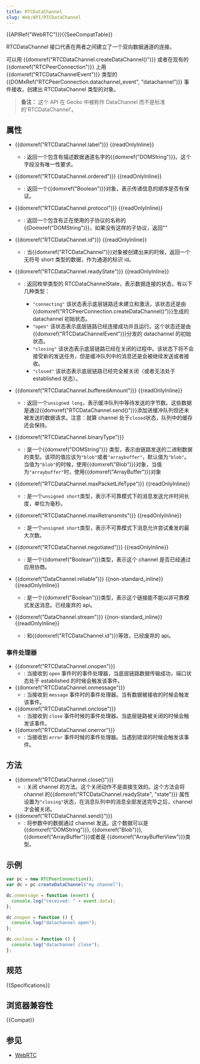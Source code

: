 ```yaml
---
title: RTCDataChannel
slug: Web/API/RTCDataChannel
---
```


{{APIRef("WebRTC")}}{{SeeCompatTable}}

RTCDataChannel 接口代表在两者之间建立了一个双向数据通道的连接。

可以用 {{domxref("RTCDataChannel.createDataChannel()")}} 或者在现有的 {{domxref("RTCPeerConnection")}} 上用 {{domxref("RTCDataChannelEvent")}} 类型的 {{DOMxRef("RTCPeerConnection.datachannel_event", "datachannel")}} 事件接收，创建出 RTCDataChannel 类型的对象。

> **备注：** 这个 API 在 Gecko 中被称作 DataChannel 而不是标准的'RTCDataChannel'。

## 属性

- {{domxref("RTCDataChannel.label")}} {{readOnlyInline}}
  - : 返回一个包含有描述数据通道名字的{{domxref("DOMString")}}。这个字段没有唯一性要求。
- {{domxref("RTCDataChannel.ordered")}} {{readOnlyInline}}
  - : 返回一个{{domxref("Boolean")}}对象，表示传递信息的顺序是否有保证。
- {{domxref("RTCDataChannel.protocol")}} {{readOnlyInline}}
  - : 返回一个包含有正在使用的子协议的名称的 {{Domxref("DOMString")}}，如果没有这样的子协议，返回""
- {{domxref("RTCDataChannel.id")}} {{readOnlyInline}}
  - : 当{{domxref("RTCDataChannel")}}对象被创建出来的时候，返回一个无符号 short 类型的数据，作为通道的标识 id。
- {{domxref("RTCDataChannel.readyState")}} {{readOnlyInline}}

  - : 返回枚举类型的 RTCDataChannelState，表示数据连接的状态，有以下几种类型：

    - `"connecting"` 该状态表示底层链路还未建立和激活，该状态还是由{{domxref("RTCPeerConnection.createDataChannel()")}}生成的 datachannel 初始状态。
    - `"open"` 该状态表示底层链路已经连接成功并且运行。这个状态还是由{{domxref("RTCDataChannelEvent")}}分发的 datachannel 的初始状态。
    - `"closing"` 该状态表示底层链路已经在关闭的过程中。该状态下将不会接受新的发送任务，但是缓冲队列中的消息还是会被继续发送或者接收。
    - `"closed"` 该状态表示底层链路已经完全被关闭（或者无法处于 established 状态）。

- {{domxref("RTCDataChannel.bufferedAmount")}} {{readOnlyInline}}
  - : 返回一个`unsigned long`，表示缓冲队列中等待发送的字节数。这些数据是通过{{domxref("RTCDataChannel.send()")}}添加进缓冲队列但还未被发送的数据请求。注意：就算 channel 处于`closed`状态，队列中的缓存还会保持。
- {{domxref("RTCDataChannel.binaryType")}}
  - : 是一个{{domxref("DOMString")}} 类型，表示由链路发送的二进制数据的类型。该项的值应该为`"blob"`或者`"arraybuffer"`，默认值为`"blob"`。当值为`"blob"`的时候，使用{{domxref("Blob")}}对象，当值为`"arraybuffer"`时，使用{{domxref("ArrayBuffer")}}对象
- {{domxref("RTCDataChannel.maxPacketLifeType")}} {{readOnlyInline}}
  - : 是一个`unsigned short`类型，表示不可靠模式下的消息发送允许时间长度，单位为毫秒。
- {{domxref("RTCDataChannel.maxRetransmits")}} {{readOnlyInline}}
  - : 是一个`unsigned short`类型，表示不可靠模式下消息允许尝试重发的最大次数。
- {{domxref("RTCDataChannel.negotiated")}} {{readOnlyInline}}
  - : 是一个{{domxref("Boolean")}}类型，表示这个 channel 是否已经通过应用协商。
- {{domxref("DataChannel.reliable")}} {{non-standard_inline}} {{readOnlyInline}}
  - : 是一个{{domxref("Boolean")}}类型，表示这个链接能不能以非可靠模式发送消息。已经废弃的 api。
- {{domxref("DataChannel.stream")}} {{non-standard_inline}} {{readOnlyInline}}
  - : 和{{domxref("RTCDataChannel.id")}}等效，已经废弃的 api。

### 事件处理器

- {{domxref("RTCDataChannel.onopen")}}
  - : 当接收到 `open` 事件时的事件处理器，当底层链路数据传输成功，端口状态处于 established 的时候会触发该事件。
- {{domxref("RTCDataChannel.onmessage")}}
  - : 当接收到 `message` 事件时的事件处理器。当有数据被接收的时候会触发该事件。
- {{domxref("RTCDataChannel.onclose")}}
  - : 当接收到 `close` 事件时候的事件处理器。当底层链路被关闭的时候会触发该事件。
- {{domxref("RTCDataChannel.onerror")}}
  - : 当接收到 `error` 事件时候的事件处理器。当遇到错误的时候会触发该事件。

## 方法

- {{domxref("RTCDataChannel.close()")}}
  - : 关闭 channel 的方法。这个关闭动作不是直接生效的。这个方法会将 channel 的{{domxref("RTCDataChannel.readyState", "state")}} 属性设置为`"closing"`状态，在消息队列中的消息全部发送完毕之后，channel 才会被关闭。
- {{domxref("RTCDataChannel.send()")}}
  - : 将参数中的数据通过 channel 发送。这个数据可以是{{domxref("DOMString")}}, {{domxref("Blob")}}, {{domxref("ArrayBuffer")}}或者是 {{domxref("ArrayBufferView")}}类型。

## 示例

```js
var pc = new RTCPeerConnection();
var dc = pc.createDataChannel("my channel");

dc.onmessage = function (event) {
  console.log("received: " + event.data);
};

dc.onopen = function () {
  console.log("datachannel open");
};

dc.onclose = function () {
  console.log("datachannel close");
};
```

## 规范

{{Specifications}}

## 浏览器兼容性

{{Compat}}

## 参见

- [WebRTC](/zh-CN/docs/Web/API/WebRTC_API)
